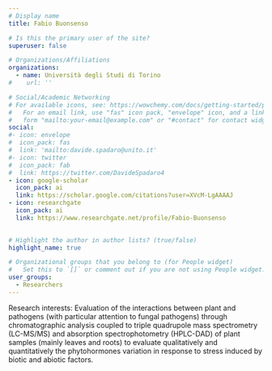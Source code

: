 ```yaml
---
# Display name
title: Fabio Buonsenso

# Is this the primary user of the site?
superuser: false

# Organizations/Affiliations
organizations:
  - name: Università degli Studi di Torino
#    url: ''

# Social/Academic Networking
# For available icons, see: https://wowchemy.com/docs/getting-started/page-builder/#icons
#   For an email link, use "fas" icon pack, "envelope" icon, and a link in the
#   form "mailto:your-email@example.com" or "#contact" for contact widget.
social:
#- icon: envelope
#  icon_pack: fas
#  link: 'mailto:davide.spadaro@unito.it' 
#- icon: twitter
#  icon_pack: fab
#  link: https://twitter.com/DavideSpadaro4
- icon: google-scholar
  icon_pack: ai
  link: https://scholar.google.com/citations?user=XVcM-LgAAAAJ
- icon: researchgate
  icon_pack: ai
  link: https://www.researchgate.net/profile/Fabio-Buonsenso
  

# Highlight the author in author lists? (true/false)
highlight_name: true

# Organizational groups that you belong to (for People widget)
#   Set this to `[]` or comment out if you are not using People widget.
user_groups:
  - Researchers
---
```


Research interests: Evaluation of the interactions between plant and pathogens (with particular attention to fungal pathogens) through chromatographic analysis coupled to triple quadrupole mass spectrometry (LC-MS/MS) and absorption spectrophotometry (HPLC-DAD) of plant samples (mainly leaves and roots) to evaluate qualitatively and quantitatively the phytohormones variation in response to stress induced by biotic and abiotic factors.
